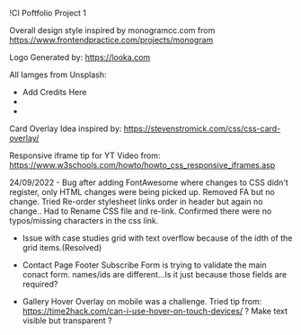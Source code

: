 !CI Poftfolio Project 1

Overall design style inspired by monogramcc.com from https://www.frontendpractice.com/projects/monogram

Logo Generated by: https://looka.com

All Iamges from Unsplash:

- Add Credits Here
-
-

Card Overlay Idea inspired by: https://stevenstromick.com/css/css-card-overlay/

Responsive iframe tip for YT Video from: https://www.w3schools.com/howto/howto_css_responsive_iframes.asp

24/09/2022 - Bug after adding FontAwesome where changes to CSS didn't register, only HTML changes were being picked up.
Removed FA but no change. Tried Re-order stylesheet links order in header but again no change..
Had to Rename CSS file and re-link. Confirmed there were no typos/missing characters in the css link.

- Issue with case studies grid with text overflow because of the idth of the grid items.(Resolved)

- Contact Page Footer Subscribe Form is trying to validate the main conact form. names/ids are different...Is it just because those fields are required?

- Gallery Hover Overlay on mobile was a challenge. Tried tip from:
https://time2hack.com/can-i-use-hover-on-touch-devices/
? Make text visible but transparent ?